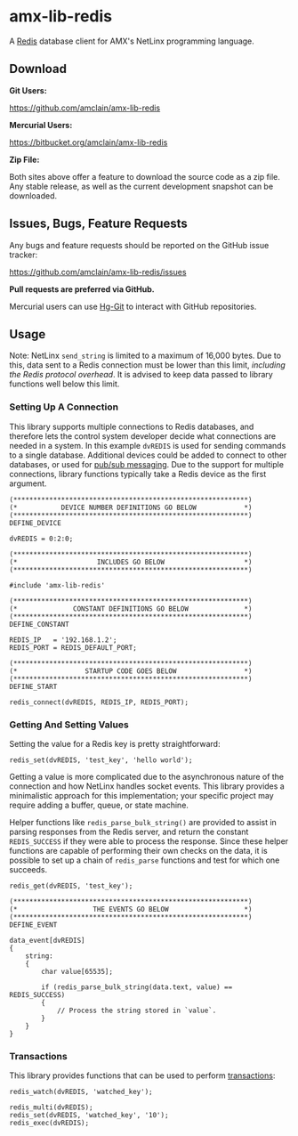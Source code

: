# amx-lib-redis

A [Redis](http://redis.io/) database client for AMX's NetLinx programming
language.


## Download

**Git Users:**

https://github.com/amclain/amx-lib-redis


**Mercurial Users:**

https://bitbucket.org/amclain/amx-lib-redis


**Zip File:**

Both sites above offer a feature to download the source code as a zip file.
Any stable release, as well as the current development snapshot can be downloaded.


## Issues, Bugs, Feature Requests

Any bugs and feature requests should be reported on the GitHub issue tracker:

https://github.com/amclain/amx-lib-redis/issues


**Pull requests are preferred via GitHub.**

Mercurial users can use [Hg-Git](http://hg-git.github.io/) to interact with
GitHub repositories.


## Usage

Note: NetLinx `send_string` is limited to a maximum of 16,000 bytes. Due to
this, data sent to a Redis connection must be lower than this limit, *including
the Redis protocol overhead*. It is advised to keep data passed to library
functions well below this limit.

### Setting Up A Connection

This library supports multiple connections to Redis databases, and therefore
lets the control system developer decide what connections are needed in a
system. In this example `dvREDIS` is used for sending commands to a single
database. Additional devices could be added to connect to other databases,
or used for [pub/sub messaging](http://redis.io/topics/pubsub). Due to the
support for multiple connections, library functions typically take a Redis
device as the first argument.

```netlinx
(***********************************************************)
(*           DEVICE NUMBER DEFINITIONS GO BELOW            *)
(***********************************************************)
DEFINE_DEVICE

dvREDIS = 0:2:0;

(***********************************************************)
(*                    INCLUDES GO BELOW                    *)
(***********************************************************)

#include 'amx-lib-redis'

(***********************************************************)
(*              CONSTANT DEFINITIONS GO BELOW              *)
(***********************************************************)
DEFINE_CONSTANT

REDIS_IP   = '192.168.1.2';
REDIS_PORT = REDIS_DEFAULT_PORT;

(***********************************************************)
(*                 STARTUP CODE GOES BELOW                 *)
(***********************************************************)
DEFINE_START

redis_connect(dvREDIS, REDIS_IP, REDIS_PORT);
```


### Getting And Setting Values

Setting the value for a Redis key is pretty straightforward:

```netlinx
redis_set(dvREDIS, 'test_key', 'hello world');
```

Getting a value is more complicated due to the asynchronous nature of the
connection and how NetLinx handles socket events. This library provides a
minimalistic approach for this implementation; your specific project may require
adding a buffer, queue, or state machine.

Helper functions like `redis_parse_bulk_string()` are provided to assist in
parsing responses from the Redis server, and return the constant `REDIS_SUCCESS`
if they were able to process the response. Since these helper functions are
capable of performing their own checks on the data, it is possible to set up a
chain of `redis_parse` functions and test for which one succeeds.

```netlinx
redis_get(dvREDIS, 'test_key');
```

```netlinx
(***********************************************************)
(*                   THE EVENTS GO BELOW                   *)
(***********************************************************)
DEFINE_EVENT

data_event[dvREDIS]
{
    string:
    {
        char value[65535];
        
        if (redis_parse_bulk_string(data.text, value) == REDIS_SUCCESS)
        {
            // Process the string stored in `value`.
        }
    }
}
```


### Transactions

This library provides functions that can be used to perform [transactions](http://redis.io/topics/transactions):

```netlinx
redis_watch(dvREDIS, 'watched_key');

redis_multi(dvREDIS);
redis_set(dvREDIS, 'watched_key', '10');
redis_exec(dvREDIS);
```


